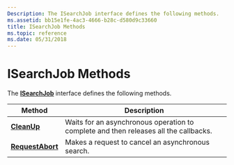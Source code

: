 ```yaml
---
Description: The ISearchJob interface defines the following methods.
ms.assetid: bb15e1fe-4ac3-4666-b28c-d580d9c33660
title: ISearchJob Methods
ms.topic: reference
ms.date: 05/31/2018
---
```


# ISearchJob Methods

The [**ISearchJob**](/windows/desktop/api/Wuapi/nn-wuapi-isearchjob) interface defines the following methods.



| Method                                          | Description                                                                          |
|-------------------------------------------------|--------------------------------------------------------------------------------------|
| [**CleanUp**](/windows/desktop/api/Wuapi/nf-wuapi-isearchjob-cleanup)           | Waits for an asynchronous operation to complete and then releases all the callbacks. |
| [**RequestAbort**](/windows/desktop/api/Wuapi/nf-wuapi-isearchjob-requestabort) | Makes a request to cancel an asynchronous search.                                    |



 

 

 



